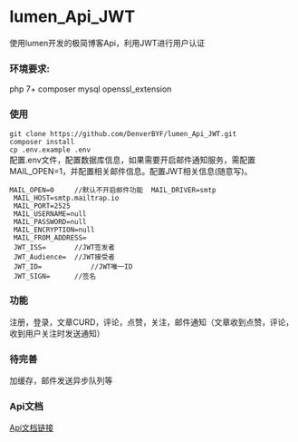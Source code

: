 # lumen_Api_JWT
使用lumen开发的极简博客Api，利用JWT进行用户认证

### 环境要求:
php 7+
composer
mysql
openssl_extension
### 使用
`git clone https://github.com/DenverBYF/lumen_Api_JWT.git`  
`composer install`  
`cp .env.example .env`  
配置.env文件，配置数据库信息，如果需要开启邮件通知服务，需配置MAIL_OPEN=1，并配置相关邮件信息。配置JWT相关信息(随意写)。
```
MAIL_OPEN=0		//默认不开启邮件功能  MAIL_DRIVER=smtp
 MAIL_HOST=smtp.mailtrap.io
 MAIL_PORT=2525
 MAIL_USERNAME=null
 MAIL_PASSWORD=null
 MAIL_ENCRYPTION=null
 MAIL_FROM_ADDRESS=
 JWT_ISS=		//JWT签发者
 JWT_Audience=	//JWT接受者
 JWT_ID=			//JWT唯一ID
 JWT_SIGN=		//签名

```

### 功能  

注册，登录，文章CURD，评论，点赞，关注，邮件通知（文章收到点赞，评论，收到用户关注时发送通知）

### 待完善  

加缓存，邮件发送异步队列等

### Api文档  

[Api文档链接](http://showdoc.fenlan96.com/index.php?s=/13)


